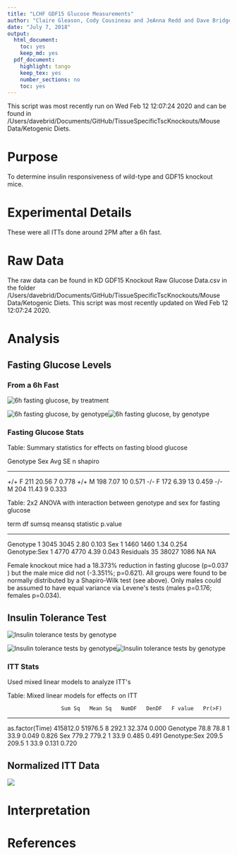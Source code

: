 ```yaml
---
title: "LCHF GDF15 Glucose Measurements"
author: "Claire Gleason, Cody Cousineau and JeAnna Redd and Dave Bridges"
date: "July 7, 2018"
output:
  html_document:
    toc: yes
    keep_md: yes
  pdf_document:
    highlight: tango
    keep_tex: yes
    number_sections: no
    toc: yes
---
```




This script was most recently run on Wed Feb 12 12:07:24 2020 and can be found in /Users/davebrid/Documents/GitHub/TissueSpecificTscKnockouts/Mouse Data/Ketogenic Diets.

# Purpose

To determine insulin responsiveness of wild-type and GDF15 knockout mice.

# Experimental Details

These were all ITTs done around 2PM after a 6h fast.

# Raw Data




The raw data can be found in KD GDF15 Knockout Raw Glucose Data.csv in the folder /Users/davebrid/Documents/GitHub/TissueSpecificTscKnockouts/Mouse Data/Ketogenic Diets.  This script was most recently updated on Wed Feb 12 12:07:24 2020.

# Analysis

## Fasting Glucose Levels

### From a 6h Fast

![6h fasting glucose, by treatment](figures/fasting-glucose-boxplot-itt-1.png)

![6h fasting glucose, by genotype](figures/fasting-glucose-barplot-1.png)![6h fasting glucose, by genotype](figures/fasting-glucose-barplot-2.png)

### Fasting Glucose Stats


Table: Summary statistics for effects on fasting blood glucose

Genotype   Sex    Avg      SE    n   shapiro
---------  ----  ----  ------  ---  --------
+/+        F      211   20.56    7     0.778
+/+        M      198    7.07   10     0.571
-/-        F      172    6.39   13     0.459
-/-        M      204   11.43    9     0.333



Table: 2x2 ANOVA with interaction between genotype and sex for fasting glucose

term            df   sumsq   meansq   statistic   p.value
-------------  ---  ------  -------  ----------  --------
Genotype         1    3045     3045        2.80     0.103
Sex              1    1460     1460        1.34     0.254
Genotype:Sex     1    4770     4770        4.39     0.043
Residuals       35   38027     1086          NA        NA

Female knockout mice had a 18.373% reduction in fasting glucose (p=0.037 ) but the male mice did not (-3.351%; p=0.621).  All groups were found to be normally distributed by a Shapiro-Wilk test (see above).  Only males could be assumed to have equal variance via Levene's tests (males p=0.176; females p=0.034).


## Insulin Tolerance Test

![Insulin tolerance tests by genotype](figures/itt-wt-1.png)


![Insulin tolerance tests by genotype](figures/itt-line-1.png)![Insulin tolerance tests by genotype](figures/itt-line-2.png)




### ITT Stats

Used mixed linear models to analyze ITT's


Table: Mixed linear models for effects on ITT

                     Sum Sq   Mean Sq   NumDF   DenDF   F value   Pr(>F)
----------------  ---------  --------  ------  ------  --------  -------
as.factor(Time)    415812.0   51976.5       8   292.1    32.374    0.000
Genotype               78.8      78.8       1    33.9     0.049    0.826
Sex                   779.2     779.2       1    33.9     0.485    0.491
Genotype:Sex          209.5     209.5       1    33.9     0.131    0.720

## Normalized ITT Data

![](figures/itt-normalization-1.png)<!-- -->




# Interpretation

# References

